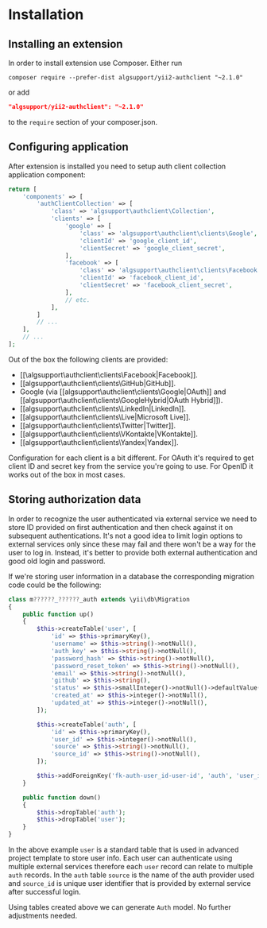 Installation
============

## Installing an extension

In order to install extension use Composer. Either run

```
composer require --prefer-dist algsupport/yii2-authclient "~2.1.0"
```

or add

```json
"algsupport/yii2-authclient": "~2.1.0"
```

to the `require` section of your composer.json.

## Configuring application

After extension is installed you need to setup auth client collection application component:

```php
return [
    'components' => [
        'authClientCollection' => [
            'class' => 'algsupport\authclient\Collection',
            'clients' => [
                'google' => [
                    'class' => 'algsupport\authclient\clients\Google',
                    'clientId' => 'google_client_id',
                    'clientSecret' => 'google_client_secret',
                ],
                'facebook' => [
                    'class' => 'algsupport\authclient\clients\Facebook',
                    'clientId' => 'facebook_client_id',
                    'clientSecret' => 'facebook_client_secret',
                ],
                // etc.
            ],
        ]
        // ...
    ],
    // ...
];
```

Out of the box the following clients are provided:

- [[\algsupport\authclient\clients\Facebook|Facebook]].
- [[algsupport\authclient\clients\GitHub|GitHub]].
- Google (via [[algsupport\authclient\clients\Google|OAuth]] and [[algsupport\authclient\clients\GoogleHybrid|OAuth Hybrid]]).
- [[algsupport\authclient\clients\LinkedIn|LinkedIn]].
- [[algsupport\authclient\clients\Live|Microsoft Live]].
- [[algsupport\authclient\clients\Twitter|Twitter]].
- [[algsupport\authclient\clients\VKontakte|VKontakte]].
- [[algsupport\authclient\clients\Yandex|Yandex]].

Configuration for each client is a bit different. For OAuth it's required to get client ID and secret key from
the service you're going to use. For OpenID it works out of the box in most cases.

## Storing authorization data

In order to recognize the user authenticated via external service we need to store ID provided on first authentication
and then check against it on subsequent authentications. It's not a good idea to limit login options to external
services only since these may fail and there won't be a way for the user to log in. Instead, it's better to provide
both external authentication and good old login and password.

If we're storing user information in a database the corresponding migration code could be the following:

```php
class m??????_??????_auth extends \yii\db\Migration
{
    public function up()
    {
        $this->createTable('user', [
            'id' => $this->primaryKey(),
            'username' => $this->string()->notNull(),
            'auth_key' => $this->string()->notNull(),
            'password_hash' => $this->string()->notNull(),
            'password_reset_token' => $this->string()->notNull(),
            'email' => $this->string()->notNull(),
            'github' => $this->string(),
            'status' => $this->smallInteger()->notNull()->defaultValue(10),
            'created_at' => $this->integer()->notNull(),
            'updated_at' => $this->integer()->notNull(),
        ]);

        $this->createTable('auth', [
            'id' => $this->primaryKey(),
            'user_id' => $this->integer()->notNull(),
            'source' => $this->string()->notNull(),
            'source_id' => $this->string()->notNull(),
        ]);

        $this->addForeignKey('fk-auth-user_id-user-id', 'auth', 'user_id', 'user', 'id', 'CASCADE', 'CASCADE');
    }

    public function down()
    {
        $this->dropTable('auth');
        $this->dropTable('user');
    }
}
```

In the above example `user` is a standard table that is used in advanced project template to store user info.
Each user can authenticate using multiple external services therefore each `user` record can relate to
multiple `auth` records. In the `auth` table `source` is the name of the auth provider used and `source_id` is
unique user identifier that is provided by external service after successful login.

Using tables created above we can generate `Auth` model. No further adjustments needed.


